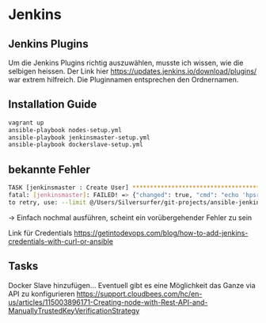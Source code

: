 # Jenkins

## Jenkins Plugins

Um die Jenkins Plugins richtig auszuwählen, musste ich wissen, wie die selbigen heissen. Der Link hier
<https://updates.jenkins.io/download/plugins/> war extrem hilfreich. Die Pluginnamen entsprechen den Ordnernamen.

## Installation Guide

```bash
vagrant up
ansible-playbook nodes-setup.yml
ansible-playbook jenkinsmaster-setup.yml
ansible-playbook dockerslave-setup.yml
```

## bekannte Fehler

```bash
TASK [jenkinsmaster : Create User] **************************************************************************************************************************
fatal: [jenkinsmaster]: FAILED! => {"changed": true, "cmd": "echo 'hpsr=new hudson.security.HudsonPrivateSecurityRealm(false); hpsr.createAccount(\"dummyuser\", \"dummypassword\")' | java -jar /var/lib/jenkins/jenkins-cli.jar -s http://localhost:8080 groovy =", "delta": "0:00:00.471110", "end": "2018-06-10 20:29:00.895887", "msg": "non-zero return code", "rc": 6, "start": "2018-06-10 20:29:00.424777", "stderr": "\nERROR: anonymous is missing the Overall/Read permission", "stderr_lines": ["", "ERROR: anonymous is missing the Overall/Read permission"], "stdout": "", "stdout_lines": []}
to retry, use: --limit @/Users/Silversurfer/git-projects/ansible-jenkins/setup-jenkins.retry
```

-> Einfach nochmal ausführen, scheint ein vorübergehender Fehler zu sein

Link für Credentials
<https://getintodevops.com/blog/how-to-add-jenkins-credentials-with-curl-or-ansible>

## Tasks

Docker Slave hinzufügen... Eventuell gibt es eine Möglichkeit das Ganze via API zu konfigurieren
<https://support.cloudbees.com/hc/en-us/articles/115003896171-Creating-node-with-Rest-API-and-ManuallyTrustedKeyVerificationStrategy>